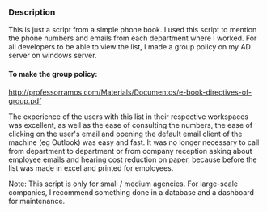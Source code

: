 ### Description

This is just a script from a simple phone book. I used this script to mention the phone numbers and emails from each department where I worked. For all developers to be able to view the list, I made a group policy on my AD server on windows server.

#### To make the group policy:
http://professorramos.com/Materials/Documentos/e-book-directives-of-group.pdf

The experience of the users with this list in their respective workspaces was excellent, as well as the ease of consulting the numbers, the ease of clicking on the user's email and opening the default email client of the machine (eg Outlook) was easy and fast. It was no longer necessary to call from department to department or from company reception asking about employee emails and hearing cost reduction on paper, because before the list was made in excel and printed for employees.

Note: This script is only for small / medium agencies. For large-scale companies, I recommend something done in a database and a dashboard for maintenance.
